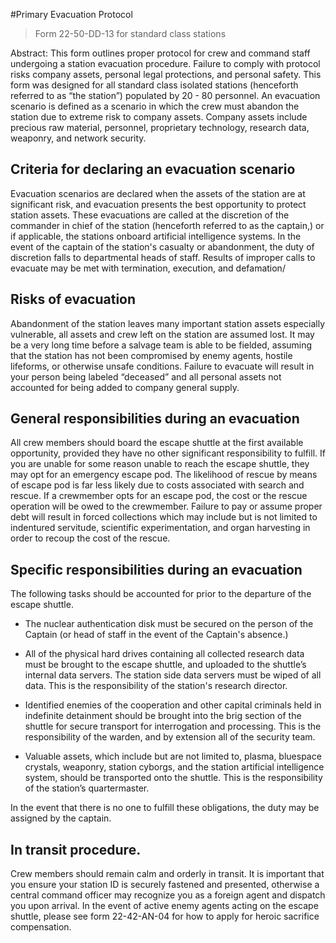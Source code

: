 #Primary Evacuation Protocol

>Form  22-50-DD-13 for standard class stations

Abstract: This form outlines proper protocol for crew and command staff undergoing a station evacuation procedure. Failure to comply with protocol risks company assets, personal legal protections, and personal safety. This form was designed for all standard class isolated stations (henceforth referred to as “the station”) populated by 20 - 80 personnel. 
An evacuation scenario is defined as a scenario in which the crew must abandon the station due to extreme risk to company assets. Company assets include precious raw material, personnel, proprietary technology, research data, weaponry, and network security.


## Criteria for declaring an evacuation scenario

Evacuation scenarios are declared when the assets of the station are at significant risk, and evacuation presents the best opportunity to protect station assets. These evacuations are called at the discretion of the commander in chief of the station (henceforth referred to as the captain,) or if applicable, the stations onboard artificial intelligence systems. 
In the event of the captain of the station's casualty or abandonment, the duty of discretion falls to departmental heads of staff. Results of improper calls to evacuate may be met with termination, execution, and defamation/

## Risks of evacuation
Abandonment of the station leaves many important station assets especially vulnerable, all assets and crew left on the station are assumed lost. It may be a very long time before a salvage team is able to be fielded, assuming that the station has not been compromised by enemy agents, hostile lifeforms, or otherwise unsafe conditions. Failure to evacuate will result in your person being labeled “deceased” and all personal assets not accounted for being added to company general supply.

## General responsibilities during an evacuation
All crew members should board the escape shuttle at the first available opportunity, provided they have no other significant responsibility to fulfill. If you are unable for some reason unable to reach the escape shuttle, they may opt for an emergency escape pod. The likelihood of rescue by means of escape pod is far less likely due to costs associated with search and rescue.
If a crewmember opts for an escape pod, the cost or the rescue operation will be owed to the crewmember. Failure to pay or assume proper debt will result in forced collections which may include but is not limited to indentured servitude, scientific experimentation, and organ harvesting in order to recoup the cost of the rescue.

## Specific responsibilities during an evacuation
The following tasks should be accounted for prior to the departure of the escape shuttle.
- The nuclear authentication disk must be secured on the person of the Captain (or head of staff in the event of the Captain's absence.)

- All of the physical hard drives containing all collected research data must be brought to the escape shuttle, and uploaded to the shuttle’s internal data servers. The station side data servers must be wiped of all data. This is the responsibility of the station's research director.

- Identified enemies of the cooperation and other capital criminals held in indefinite detainment should be brought into the brig section of the shuttle for secure transport for interrogation and processing. This is the responsibility of the warden, and by extension all of the security team.

- Valuable assets, which include but are not limited to, plasma, bluespace crystals, weaponry, station cyborgs, and the station artificial intelligence system, should be transported onto the shuttle. This is the responsibility of the station’s quartermaster.

In the event that there is no one to fulfill these obligations, the duty may be assigned by the captain.

## In transit procedure.
Crew members should remain calm and orderly in transit. It is important that you ensure your station ID is securely fastened and presented, otherwise a central command officer may recognize you as a foreign agent and dispatch you upon arrival. In the event of active enemy 
agents acting on the escape shuttle, please see form 22-42-AN-04 for how to apply for heroic sacrifice compensation.
